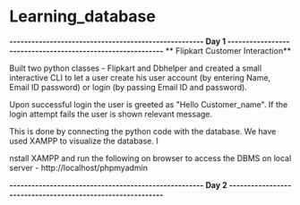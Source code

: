 # Learning_database


**----------------------------------------------------- Day 1 -----------------------------------------------------------**
                                          ** Flipkart Customer Interaction**

Built two python classes -  Flipkart and Dbhelper and created a small interactive CLI to let a user create his user account (by entering Name, Email ID password) or login (by passing Email ID and password). 

Upon successful login the user is greeted as "Hello Customer_name". If the login attempt fails the user is shown relevant message. 

This is done by connecting the python code with the database. We have used XAMPP to visualize the database. I

nstall XAMPP and run the following on browser to access the DBMS on local server -  http://localhost/phpmyadmin

**----------------------------------------------------- Day 2 -----------------------------------------------------------**
